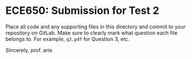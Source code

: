 # ECE650: Submission for Test 2 

Place all code and any supporting files in this directory and commit to your repository on GitLab.
Make sure to clearly mark what question each file belongs to. For example, `q3.pdf` for Question 3, etc.


Sincerely,
prof. arie
